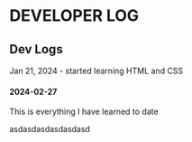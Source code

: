 # DEVELOPER LOG

## Dev Logs
Jan 21, 2024 - started learning HTML and CSS
#### 2024-02-27
 This is everything I have learned to date

asdasdasdasdasdasd